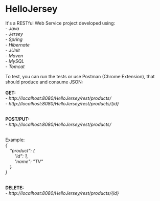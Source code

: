 # HelloJersey
It's a RESTful Web Service project developed using:
<i>
<br>- Java
<br>- Jersey
<br>- Spring
<br>- Hibernate
<br>- JUnit
<br>- Maven
<br>- MySQL
<br>- Tomcat
</i>

To test, you can run the tests or use Postman (Chrome Extension), that should produce and consume JSON:
<br>
<br><b>GET:</b>
<i>
<br>- http://localhost:8080/HelloJersey/rest/products/
<br>- http://localhost:8080/HelloJersey/rest/products/{id}
</i>

<br><b>POST/PUT:</b>
<i>
<br>- http://localhost:8080/HelloJersey/rest/products/
</i>

<br>Example:
<i>
<br>{
<br>&emsp;"product": {
<br>&emsp;&emsp;"id": 1,
<br>&emsp;&emsp;"name": "TV"
<br>&emsp;}
<br>}
</i>

<br><b>DELETE:</b>
<i>
<br>- http://localhost:8080/HelloJersey/rest/products/{id}
</i>